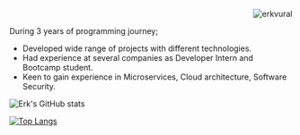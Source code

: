 <p align="right"> <img src="https://komarev.com/ghpvc/?username=erkvural&label=Profile%20views&color=0e75b6&style=flat" alt="erkvural" /> </p>

During 3 years of programming journey; 
*  Developed wide range of projects with different technologies. 
*  Had experience at several companies as Developer Intern and Bootcamp student.
* Keen to gain experience in Microservices, Cloud architecture, Software Security.


![Erk's GitHub stats](https://github-readme-stats.vercel.app/api?username=Erk-Vural&theme=tokyonight&show_icons=true)

[![Top Langs](https://github-readme-stats-eight-theta.vercel.app/api/top-langs/?username=Erk-Vural&theme=tokyonight&show_icons=true)](https://github.com/Erk-Vural)

